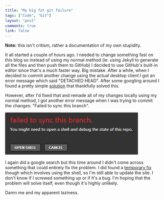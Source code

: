 ```yaml
---
title: "My big fat git failure"
tags: ["Code", "Git"]
layout: "post"
comments: true
link: false
---
```


**Note:** this isn't critism, rather a documentation of my own stupidity.

It all started a couple of hours ago. I needed to change something fast on this
blog so instead of using my normal method (ie: using Jekyll to generate all the
files and then push them to GitHub) I decided to use GitHub's built-in editor
since that's a much faster way. Big mistake. After a while, when I decided to
commit another change using the actual desktop client I got an error message
which said "DETACHED HEAD". After some googling around I found a pretty simple
[solution](http://stackoverflow.com/questions/1705731/how-do-i-fix-checking-out-head-in-git,
"Stack Overflow - How do I fix checking out HEAD^ in git") that thankfully
solved this.

However, after I'd fixed that and remade all of my changes locally using my
normal method, I got another error message when I was trying to commit the
changes: "Failed to sync this branch".

![Failed to sync this branch](/images/2012/08/23/failed-to-sync.png)

I again did a google search but this time around I didn't come across something
that could entirely fix the problem. I did found a [temporary
fix](http://haacked.com/archive/2012/05/21/introducing-github-for-windows.aspx#87327
"git push in the shell") though which involves using the shell, so I'm still
able to update the site. I don't know if I screwed something up or if it's
a bug. I'm hoping that the problem will solve itself, even though it's highly
unlikely.

Damn me and my apparent laziness.

